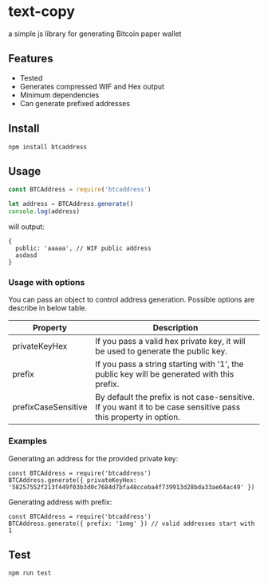 # text-copy
a simple js library for generating Bitcoin paper wallet

## Features
* Tested
* Generates compressed WIF and Hex output
* Minimum dependencies
* Can generate prefixed addresses

## Install
```
npm install btcaddress
```

## Usage
```JavaScript
const BTCAddress = require('btcaddress')

let address = BTCAddress.generate()
console.log(address)
```
will output:
```
{
  public: 'aaaaa', // WIF public address
  asdasd
}
```

### Usage with options
You can pass an object to control address generation. Possible options are describe in below table.

| Property | Description |
| -------- | ------------ |
| privateKeyHex | If you pass a valid hex private key, it will be used to generate the public key. |
| prefix | If you pass a string starting with '1', the public key will be generated with this prefix. |
| prefixCaseSensitive | By default the prefix is not case-sensitive. If you want it to be case sensitive pass this property in option. |

### Examples
Generating an address for the provided private key:
```
const BTCAddress = require('btcaddress')
BTCAddress.generate({ privateKeyHex: '58257552f213f449f03b3d0c7684d7bfa48cceba4f739913d28bda33ae64ac49' })
```
Generating address with prefix:
```
const BTCAddress = require('btcaddress')
BTCAddress.generate({ prefix: '1omg' }) // valid addresses start with 1
```
## Test
```
npm run test
```